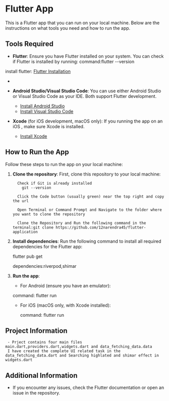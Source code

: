 # Flutter App

This is a Flutter app that you can run on your local machine. Below are the instructions on what tools you need and how to run the app.

## Tools Required

- **Flutter**: Ensure you have Flutter installed on your system. You can check if Flutter is installed by running:
  command:flutter --version
  
 install flutter: [Flutter Installation](https://flutter.dev/docs/get-started/install)

- 
- **Android Studio/Visual Studio Code**: You can use either Android Studio or Visual Studio Code as your IDE. Both support Flutter development.
  - [Install Android Studio](https://developer.android.com/studio)
  - [Install Visual Studio Code](https://code.visualstudio.com/)

- **Xcode** (for iOS development, macOS only): If you  running the app on an iOS , make sure Xcode is installed.
  - [Install Xcode](https://developer.apple.com/xcode/)

## How to Run the App

Follow these steps to run the app on your local machine:

1. **Clone the repository**:
   First, clone this repository to your local machine:
   
         Check if Git is already installed
           git --version
   
         Click the Code button (usually green) near the top right and copy the url
   
         Open Terminal or Command Prompt and Navigate to the folder where you want to clone the repository
   
         Clone the Repository and Run the following command in the terminal:git clone https://github.com/12narendra45/flutter-application
  
3. **Install dependencies**:
   Run the following command to install all required dependencies for the Flutter app:
   
   flutter pub get
   
   dependencies:riverpod,shimar

5. **Run the app**:
   - For Android (ensure you have an emulator):

    command: flutter run 
    

   - For iOS (macOS only, with Xcode installed):
     
     command: flutter run
## Project Information

     - Prject contains four main files main.dart,providers.dart,widgets.dart and data_fetching_data.data
     I have created the complete UI related task in the data_fetching_data.dart and Searching highlated and shimar effect in widgets.dart

## Additional Information

- If you encounter any issues, check the Flutter documentation or open an issue in the repository.

